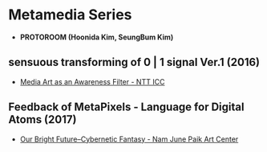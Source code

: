 # Metamedia Series
 * **PROTOROOM (Hoonida Kim, SeungBum Kim)**


## sensuous transforming of 0 | 1 signal Ver.1 (2016)
 * [Media Art as an Awareness Filter - NTT ICC](http://www.ntticc.or.jp/en/exhibitions/2016/icc-kids-program-2016-media-art-as-an-awareness-filter/)



## Feedback of MetaPixels - Language for Digital Atoms (2017)
 * [Our Bright Future–Cybernetic Fantasy - Nam June Paik Art Center](https://njpac-en.ggcf.kr/archives/exhibit/cybernetic-fantasy?term=10)
